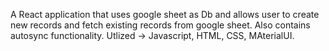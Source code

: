 A React application that uses google sheet as Db and allows user to create new records and fetch existing records from google sheet. Also contains autosync functionality. Utlized -> Javascript, HTML, CSS, MAterialUI.
